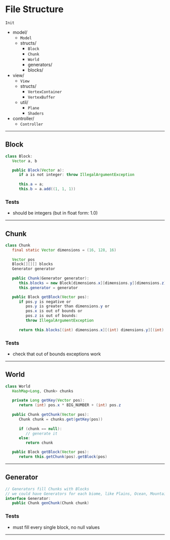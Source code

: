 # File Structure


`Init`

* model/
    * `Model` 
    * structs/
        * `Block`
        * `Chunk`
        * `World`
        * generators/
        * blocks/
* view/
    * `View`
    * structs/
        * `VertexContainer`
        * `VertexBuffer`
    * util/
        * `Plane`
        * `Shaders`
* controller/
    * `Controller` 

---

## Block
```java
class Block:
   Vector a, b

   public Block(Vector a):
      if a is not integer: throw IllegalArgumentException
      
      this.a = a;
      this.b = a.add((1, 1, 1))
```

### Tests
* should be integers (but in float form: 1.0)

---

## Chunk

```java
class Chunk
   final static Vector dimensions = (16, 128, 16)
   
   Vector pos
   Block[][][] blocks
   Generator generator
   
   public Chunk(Generator generator):
      this.blocks = new Block[dimensions.x][dimensions.y][dimensions.z]
      this.generator = generator

   public Block getBlock(Vector pos):
      if pos.y is negative or
         pos.y is greater than dimensions.y or
         pos.x is out of bounds or
         pos.z is out of bounds:
         throw IllegalArgumentException
      
      return this.blocks[(int) dimensions.x][(int) dimensions.y][(int) dimensions.z]

```

### Tests
* check that out of bounds exceptions work

---

## World
```java
class World
   HashMap<Long, Chunk> chunks
   
   private Long getKey(Vector pos):
      return (int) pos.x * BIG_NUMBER + (int) pos.z
   
   public Chunk getChunk(Vector pos):
      Chunk chunk = chunks.get(getKey(pos))
      
      if (chunk == null):
         // generate it
      else:
         return chunk

   public Block getBlock(Vector pos):
      return this.getChunk(pos).getBlock(pos)

```

---

## Generator
```java
// Generators fill Chunks with Blocks
// we could have Generators for each biome, like Plains, Ocean, Mountains etc.
interface Generator:
   public Chunk genChunk(Chunk chunk)

```

### Tests
* must fill every single block, no null values


---
